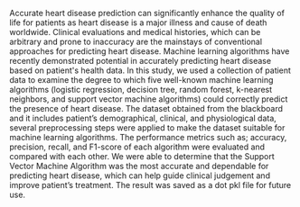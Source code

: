 Accurate heart disease prediction can significantly enhance the quality of life for patients as heart disease is a major illness 
and cause of death worldwide. Clinical evaluations and medical histories, which can be arbitrary and prone to inaccuracy are the 
mainstays of conventional approaches for predicting heart disease. Machine learning algorithms have recently demonstrated 
potential in accurately predicting heart disease based on patient's health data. In this study, we used a collection of patient 
data to examine the degree to which five well-known machine learning algorithms (logistic regression, decision tree, random forest,
k-nearest neighbors, and support vector machine algorithms) could correctly predict the presence of heart disease. The dataset 
obtained from the blackboard and it includes patient’s demographical, clinical, and physiological data, several preprocessing 
steps were applied to make the dataset suitable for machine learning algorithms. The performance metrics such as; accuracy, 
precision, recall, and F1-score of each algorithm were evaluated and compared with each other. We were able to determine that the 
Support Vector Machine Algorithm was the most accurate and dependable for predicting heart disease, which can help guide clinical 
judgement and improve patient’s treatment. The result was saved as a dot pkl file for future use.
